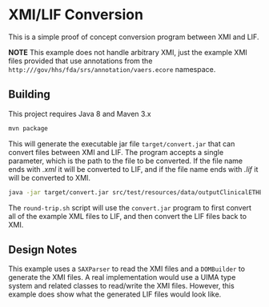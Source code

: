 # XMI/LIF Conversion

This is a simple proof of concept conversion program between XMI and LIF.  

**NOTE** This example does not handle arbitrary XMI, just the example XMI files provided that use annotations from the `http:///gov/hhs/fda/srs/annotation/vaers.ecore` namespace.

## Building

This project requires Java 8 and Maven 3.x

```bash
mvn package
```

This will generate the executable jar file `target/convert.jar` that can convert files between XMI and LIF.  The program accepts a single parameter, which is the path to the file to be converted.  If the file name ends with *.xml* it will be converted to LIF, and if the file name ends with *.lif* it will be converted to XMI.  

```bash
java -jar target/convert.jar src/test/resources/data/outputClinicalETHER.xml
``` 

The `round-trip.sh` script will use the `convert.jar` program to first convert all of the example XML files to LIF, and then convert the LIF files back to XMI.

## Design Notes

This example uses a `SAXParser` to read the XMI files and a `DOMBuilder` to generate the XMI files. A real implementation would use a UIMA type system and related classes to read/write the XMI files.  However, this example does show what the generated LIF files would look like.

